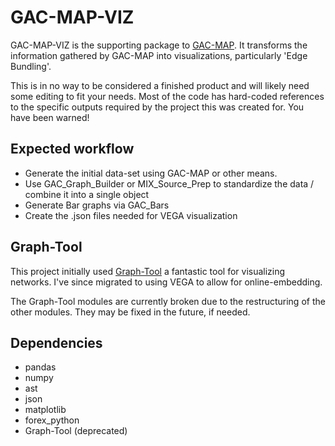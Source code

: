 # GAC-MAP-VIZ

GAC-MAP-VIZ is the supporting package to [GAC-MAP](https://gitlab.com/JGwinnett/GAC-MAP). It transforms the information gathered by GAC-MAP into visualizations, particularly 'Edge Bundling'.

This is in no way to be considered a finished product and will likely need some editing to fit your needs. Most of the code has hard-coded references to the specific outputs required by the project this was created for. You have been warned!


## Expected workflow

* Generate the initial data-set using GAC-MAP or other means.
* Use GAC_Graph_Builder or MIX_Source_Prep to standardize the data / combine it into a single object
* Generate Bar graphs via GAC_Bars
* Create the .json files needed for VEGA visualization


## Graph-Tool

This project initially used [Graph-Tool](https://gitlab.com/JGwinnett/GAC-MAP) a fantastic tool for visualizing networks. I've since migrated to using VEGA to allow for online-embedding.

The Graph-Tool modules are currently broken due to the restructuring of the other modules. They may be fixed in the future, if needed.


## Dependencies

* pandas
* numpy
* ast
* json
* matplotlib
* forex_python
* Graph-Tool (deprecated)
